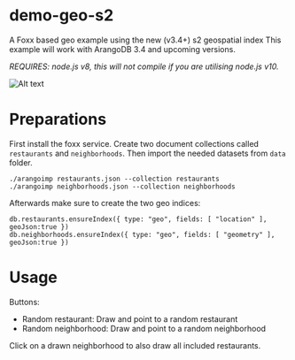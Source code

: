 # demo-geo-s2
A Foxx based geo example using the new (v3.4+) s2 geospatial index
This example will work with ArangoDB 3.4 and upcoming versions.

*REQUIRES: node.js v8, this will not compile if you are utilising node.js v10.*

![Alt text](/images/geo-screenshot.png?raw=true "Data via Foxx shown via leaflet.js")

# Preparations

First install the foxx service. Create two document collections called `restaurants` and `neighborhoods`.
Then import the needed datasets from `data` folder.

```
./arangoimp restaurants.json --collection restaurants
./arangoimp neighborhoods.json --collection neighborhoods
```

Afterwards make sure to create the two geo indices:
```
db.restaurants.ensureIndex({ type: "geo", fields: [ "location" ], geoJson:true })
db.neighborhoods.ensureIndex({ type: "geo", fields: [ "geometry" ], geoJson:true })
```

# Usage

Buttons:

* Random restaurant: Draw and point to a random restaurant
* Random neighborhood: Draw and point to a random neighborhood

Click on a drawn neighborhood to also draw all included restaurants.

